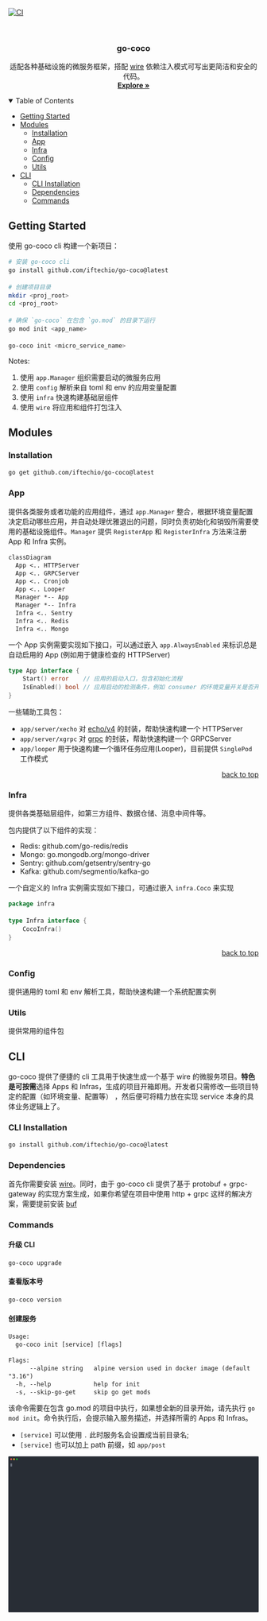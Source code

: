 [![CI][ci-badge]][ci-url]

<br />
<div align="center">
  <h3 align="center">go-coco</h3>

  <p align="center">
    适配各种基础设施的微服务框架，搭配 <a href="https://github.com/google/wire">wire</a> 依赖注入模式可写出更简洁和安全的代码。
    <br />
    <a href="https://github.com/iftechio/go-coco"><strong>Explore »</strong></a>
    <br />
  </p>
</div>

<details open>
  <summary>Table of Contents</summary>
  <ul>
    <li><a href="#getting-started">Getting Started</a></li>
    <li><a href="#modules">Modules</a>
      <ul>
        <li><a href="#installation">Installation</a></li>
        <li><a href="#app">App</a></li>
        <li><a href="#infra">Infra</a></li>
        <li><a href="#config">Config</a></li>
        <li><a href="#utils">Utils</a></li>
      </ul>
    </li>
    <li><a href="#cli">CLI</a>
      <ul>
        <li><a href="#cli-installation">CLI Installation</a></li>
        <li><a href="#dependencies">Dependencies</a></li>
        <li><a href="#commands">Commands</a></li>
      </ul>
    </li>
  </ul>
</details>

## Getting Started

使用 go-coco cli 构建一个新项目：
```bash
# 安装 go-coco cli
go install github.com/iftechio/go-coco@latest

# 创建项目目录
mkdir <proj_root>
cd <proj_root>

# 确保 `go-coco` 在包含 `go.mod` 的目录下运行
go mod init <app_name>

go-coco init <micro_service_name>
```

Notes:
1. 使用 `app.Manager` 组织需要启动的微服务应用
2. 使用 `config` 解析来自 toml 和 env 的应用变量配置
3. 使用 `infra` 快速构建基础层组件
4. 使用 `wire` 将应用和组件打包注入

## Modules

### Installation

```sh
go get github.com/iftechio/go-coco@latest
```

### App

提供各类服务或者功能的应用组件，通过 `app.Manager` 整合，根据环境变量配置决定启动哪些应用，并自动处理优雅退出的问题，同时负责初始化和销毁所需要使用的基础设施组件。`Manager` 提供 `RegisterApp` 和 `RegisterInfra` 方法来注册 App 和 Infra 实例。
```mermaid
classDiagram
  App <.. HTTPServer
  App <.. GRPCServer
  App <.. Cronjob
  App <.. Looper
  Manager *-- App
  Manager *-- Infra
  Infra <.. Sentry
  Infra <.. Redis
  Infra <.. Mongo
```

一个 App 实例需要实现如下接口，可以通过嵌入 `app.AlwaysEnabled` 来标识总是自动启用的 App (例如用于健康检查的 HTTPServer)
```go
type App interface {
	Start() error    // 应用的启动入口，包含初始化流程
	IsEnabled() bool // 应用启动的检测条件，例如 consumer 的环境变量开关是否开启等
}
```

一些辅助工具包：
* `app/server/xecho` 对 [echo/v4](https://github.com/labstack/echo) 的封装，帮助快速构建一个 HTTPServer
* `app/server/xgrpc` 对 [grpc](google.golang.org/grpc) 的封装，帮助快速构建一个 GRPCServer
* `app/looper` 用于快速构建一个循环任务应用(Looper)，目前提供 `SinglePod` 工作模式

<p align="right"><a href="#top">back to top</a></p>

### Infra

提供各类基础层组件，如第三方组件、数据仓储、消息中间件等。

包内提供了以下组件的实现：
* Redis: github.com/go-redis/redis
* Mongo: go.mongodb.org/mongo-driver
* Sentry: github.com/getsentry/sentry-go
* Kafka: github.com/segmentio/kafka-go

一个自定义的 Infra 实例需实现如下接口，可通过嵌入 `infra.Coco` 来实现
```go
package infra

type Infra interface {
	CocoInfra()
}
```

<p align="right"><a href="#top">back to top</a></p>

### Config

提供通用的 toml 和 env 解析工具，帮助快速构建一个系统配置实例

### Utils

提供常用的组件包

## CLI

go-coco 提供了便捷的 cli 工具用于快速生成一个基于 wire 的微服务项目。**特色是可按需**选择 Apps 和 Infras，生成的项目开箱即用。开发者只需修改一些项目特定的配置（如环境变量、配置等）
，然后便可将精力放在实现 service 本身的具体业务逻辑上了。

### CLI Installation

```sh
go install github.com/iftechio/go-coco@latest
```

### Dependencies

首先你需要安装 [wire]。同时，由于 go-coco cli 提供了基于 protobuf + grpc-gateway 的实现方案生成，如果你希望在项目中使用 http + grpc 这样的解决方案，需要提前安装 [buf]

### Commands

#### 升级 CLI

```
go-coco upgrade
```

#### 查看版本号

```
go-coco version
```

#### 创建服务

```
Usage:
  go-coco init [service] [flags]

Flags:
      --alpine string   alpine version used in docker image (default "3.16")
  -h, --help            help for init
  -s, --skip-go-get     skip go get mods
```
该命令需要在包含 go.mod 的项目中执行，如果想全新的目录开始，请先执行 `go mod init`。命令执行后，会提示输入服务描述，并选择所需的 Apps 和 Infras。

- `[service]` 可以使用 `.` 此时服务名会设置成当前目录名;
- `[service]` 也可以加上 path 前缀，如 `app/post`

![demo][coco-example]


<!-- MARKDOWN LINKS & IMAGES -->
[ci-badge]: https://github.com/iftechio/go-coco/actions/workflows/ci.yml/badge.svg
[ci-url]: https://github.com/iftechio/go-coco/actions/workflows/ci.yml
[buf]: https://docs.buf.build/installation
[wire]: https://github.com/google/wire
[coco-example]: ./docs/coco.svg
